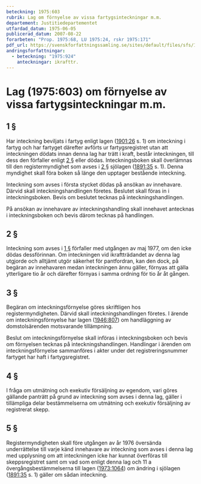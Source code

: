 ```yaml
---
beteckning: 1975:603
rubrik: Lag om förnyelse av vissa fartygsinteckningar m.m.
departement: Justitiedepartementet
utfardad_datum: 1975-06-05
publicerad_datum: 2007-08-22
forarbeten: "Prop. 1975:68, LU 1975:24, rskr 1975:171"
pdf_url: https://svenskforfattningssamling.se/sites/default/files/sfs/1975-06/SFS1975-603.pdf
andringsforfattningar:
  - beteckning: "1975:924"
    anteckningar: ikrafttr.
---
```


# Lag (1975:603) om förnyelse av vissa fartygsinteckningar m.m.

## 1 §

Har inteckning beviljats i fartyg enligt lagen ([1901:26](https://selex.se/eli/sfs/1901/26) s. 1) om inteckning i fartyg och har fartyget därefter avförts ur fartygsregistret utan att inteckningen dödats innan denna lag har trätt i kraft, består inteckningen, till dess den förfaller enligt [2 §](#2) eller dödas. Inteckningsboken skall överlämnas till den registermyndighet som avses i [2 §](#2) sjölagen ([1891:35](https://selex.se/eli/sfs/1891/35) s. 1). Denna myndighet skall föra boken så länge den upptager bestående inteckning.

Inteckning som avses i första stycket dödas på ansökan av innehavare. Därvid skall inteckningshandlingen företes. Beslutet skall föras in i inteckningsboken. Bevis om beslutet tecknas på inteckningshandlingen.

På ansökan av innehavare av inteckningshandling skall innehavet antecknas i inteckningsboken och bevis därom tecknas på handlingen.

## 2 §

Inteckning som avses i [1 §](#1) förfaller med utgången av maj 1977, om den icke dödas dessförinnan. Om inteckningen vid ikraftträdandet av denna lag utgjorde och alltjämt utgör säkerhet för pantfordran, kan den dock, på begäran av innehavaren medan inteckningen ännu gäller, förnyas att gälla ytterligare tio år och därefter förnyas i samma ordning för tio år åt gången.

## 3 §

Begäran om inteckningsförnyelse göres skriftligen hos registermyndigheten. Därvid skall inteckningshandlingen företes. I ärende om inteckningsförnyelse har lagen ([1946:807](https://selex.se/eli/sfs/1946/807)) om handläggning av domstolsärenden motsvarande tillämpning.

Beslut om inteckningsförnyelse skall införas i inteckningsboken och bevis om förnyelsen tecknas på inteckningshandlingen. Handlingar i ärenden om inteckningsförnyelse sammanföres i akter under det registreringsnummer fartyget har haft i fartygsregistret.

## 4 §

I fråga om utmätning och exekutiv försäljning av egendom, vari göres gällande panträtt på grund av inteckning som avses i denna lag, gäller i tillämpliga delar bestämmelserna om utmätning och exekutiv försäljning av registrerat skepp.

## 5 §

Registermyndigheten skall före utgången av år 1976 översända underrättelse till varje känd innehavare av inteckning som avses i denna lag med upplysning om att inteckningen icke har kunnat överföras till skeppsregistret samt om vad som enligt denna lag och 11 a övergångsbestämmelserna till lagen ([1973:1064](https://selex.se/eli/sfs/1973/1064)) om ändring i sjölagen ([1891:35](https://selex.se/eli/sfs/1891/35) s. 1) gäller om sådan inteckning.